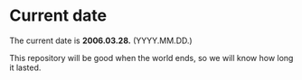 # Current date

The current date is **2006.03.28.** (YYYY.MM.DD.)

This repository will be good when the world ends, so we will know how long it lasted.